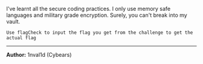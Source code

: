 I've learnt all the secure coding practices. I only use memory safe languages and military grade encryption. Surely, you can't break into my vault.

``Use flagCheck to input the flag you get from the challenge to get the actual flag``

---
**Author:** 1nval1d (Cybears)